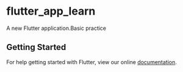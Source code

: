 # flutter_app_learn

A new Flutter application.Basic practice

## Getting Started

For help getting started with Flutter, view our online
[documentation](https://flutter.io/).
